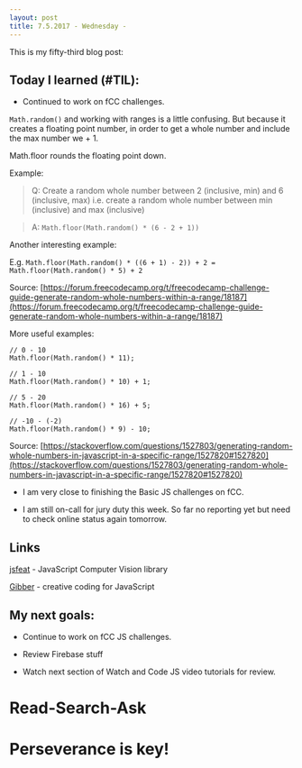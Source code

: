 ```yaml
---
layout: post
title: 7.5.2017 - Wednesday - 
---
```


This is my fifty-third blog post: 

## Today I learned (#TIL):   

- Continued to work on fCC challenges.

```Math.random()``` and working with ranges is a little confusing.
But because it creates a floating point number, in order to get a whole number and include the max number we  + 1.  

Math.floor rounds the floating point down.

Example:

> Q: Create a random whole number between 2 (inclusive, min) and 6 (inclusive, max) i.e. create a random whole number between min (inclusive) and max (inclusive)

> A: ```Math.floor(Math.random() * (6 - 2 + 1))```

Another interesting example:

E.g. ```Math.floor(Math.random() * ((6 + 1) - 2)) + 2 = Math.floor(Math.random() * 5) + 2```

Source:  [https://forum.freecodecamp.org/t/freecodecamp-challenge-guide-generate-random-whole-numbers-within-a-range/18187](https://forum.freecodecamp.org/t/freecodecamp-challenge-guide-generate-random-whole-numbers-within-a-range/18187)

More useful examples:

```
// 0 - 10
Math.floor(Math.random() * 11);

// 1 - 10
Math.floor(Math.random() * 10) + 1;

// 5 - 20
Math.floor(Math.random() * 16) + 5;

// -10 - (-2)
Math.floor(Math.random() * 9) - 10;
```

Source:  [https://stackoverflow.com/questions/1527803/generating-random-whole-numbers-in-javascript-in-a-specific-range/1527820#1527820](https://stackoverflow.com/questions/1527803/generating-random-whole-numbers-in-javascript-in-a-specific-range/1527820#1527820)

- I am very close to finishing the Basic JS challenges on fCC. 

- I am still on-call for jury duty this week.  So far no reporting yet but need to check online status again tomorrow.


## Links

[jsfeat](https://github.com/inspirit/jsfeat)  - JavaScript Computer Vision library

[Gibber](http://charlie-roberts.com/gibber/about-gibber/) - creative coding for JavaScript


## My next goals:

- Continue to work on fCC JS challenges.

- Review Firebase stuff 

- Watch next section of Watch and Code JS video tutorials for review.


# Read-Search-Ask

# Perseverance is key!







